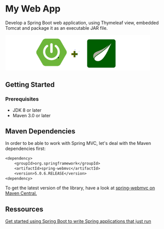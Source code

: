 # My Web App

Develop a Spring Boot web application, using Thymeleaf view, embedded Tomcat and package it as an executable JAR file.

![](assets/spring-thymeleaf.png)

## Getting Started

### Prerequisites

- JDK 8 or later
- Maven 3.0 or later

## Maven Dependencies

In order to be able to work with Spring MVC, let's deal with the Maven dependencies first:

```
<dependency>
    <groupId>org.springframework</groupId>
    <artifactId>spring-webmvc</artifactId>
    <version>5.0.6.RELEASE</version>
<dependency>
```

To get the latest version of the library, have a look at [spring-webmvc on Maven Central.](https://mvnrepository.com/artifact/org.springframework/spring-webmvc)

## Ressources

[Get started using Spring Boot to write Spring applications that just run](https://developer.ibm.com/tutorials/j-spring-boot-basics-perry/)